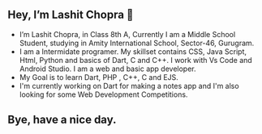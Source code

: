 ## Hey, I’m Lashit Chopra 👋

- I’m Lashit Chopra, in Class 8th A, Currently I am a Middle School Student, studying in Amity International School, Sector-46, Gurugram.
- I am a Intermidate programer. My skillset contains CSS, Java Script, Html, Python and basics of Dart, C and C++. I work with Vs Code and Android Studio.
I am a web and basic app developer.
- My Goal is to learn Dart, PHP , C++, C and EJS.
- I'm currently working on Dart for making a notes app and I'm also looking for some Web Development Competitions.
## Bye, have a nice day.
